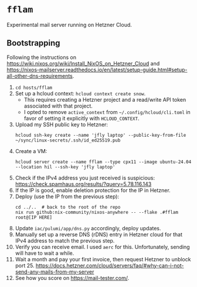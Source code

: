 # `fflam`

Experimental mail server running on Hetzner Cloud.

## Bootstrapping

Following the instructions on
<https://wiki.nixos.org/wiki/Install_NixOS_on_Hetzner_Cloud> and
<https://nixos-mailserver.readthedocs.io/en/latest/setup-guide.html#setup-all-other-dns-requirements>.

1. `cd hosts/fflam`
2. Set up a hcloud context: `hcloud context create snow`.
   - This requires creating a Hetzner project and a read/write API token associated with that project.
   - I opted to remove `active_context` from `~/.config/hcloud/cli.toml` in
     favor of setting it explicitly with `HCLOUD_CONTEXT`.
3. Upload my SSH public key to Hetzner:
   ```shell
   hcloud ssh-key create --name 'jfly laptop' --public-key-from-file ~/sync/linux-secrets/.ssh/id_ed25519.pub
   ```
4. Create a VM:
   ```shell
   hcloud server create --name fflam --type cpx11 --image ubuntu-24.04 --location hil --ssh-key 'jfly laptop'
   ```
5. Check if the IPv4 address you just received is suspicious: <https://check.spamhaus.org/results/?query=5.78.116.143>
6. If the IP is good, enable deletion protection for the IP in Hetzner.
7. Deploy (use the IP from the previous step):
   ```shell
   cd ../..  # back to the root of the repo
   nix run github:nix-community/nixos-anywhere -- --flake .#fflam root@[IP HERE]
   ```
8. Update `iac/pulumi/app/dns.py` accordingly, deploy updates.
9. Manually set up a reverse DNS (rDNS) entry in Hetzner cloud for that IPv4
   address to match the previous step.
10. Verify you can receive email. I used `aerc` for this. Unfortunately,
    sending will have to wait a while.
11. Wait a month and pay your first invoice, then request Hetzner to unblock port 25.
    <https://docs.hetzner.com/cloud/servers/faq/#why-can-i-not-send-any-mails-from-my-server>
11. See how you score on <https://mail-tester.com/>.
